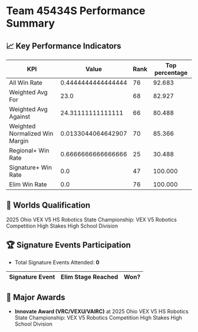 # Team 45434S Performance Summary

## 📈 Key Performance Indicators
| KPI | Value | Rank | Top percentage |
| --- | ----- | ---- | ----- |
| All Win Rate | 0.4444444444444444 | 76 | 92.683 |
| Weighted Avg For | 23.0 | 68 | 82.927 |
| Weighted Avg Against | 24.31111111111111 | 66 | 80.488 |
| Weighted Normalized Win Margin | 0.0133044064642907 | 70 | 85.366 |
| Regional+ Win Rate | 0.6666666666666666 | 25 | 30.488 |
| Signature+ Win Rate | 0.0 | 47 | 100.000 |
| Elim Win Rate | 0.0 | 76 | 100.000 |


## 🎯 Worlds Qualification
2025 Ohio VEX V5 HS Robotics State Championship: VEX V5 Robotics Competition High Stakes High School Division

## 🏆 Signature Events Participation
- Total Signature Events Attended: **0**

| Signature Event | Elim Stage Reached | Won? |
|:----------------|:-------------------|:----|


## 🥇 Major Awards
- **Innovate Award (VRC/VEXU/VAIRC)** at 2025 Ohio VEX V5 HS Robotics State Championship: VEX V5 Robotics Competition High Stakes High School Division

